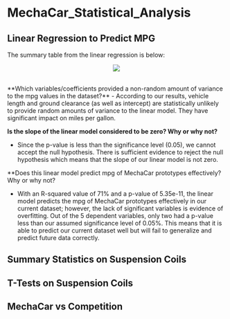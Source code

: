 # MechaCar_Statistical_Analysis

## Linear Regression to Predict MPG

The summary table from the linear regression is below:
<p align="center">
  <img src="github.com/smyoung88/MechaCar_Statistical_Analysis/Resources/blob/Deliv1_Stats.png">
  </p><br>
  **Which variables/coefficients provided a non-random amount of variance to the mpg values in the dataset?**
- According to our results, vehicle length and ground clearance (as well as intercept) are statistically unlikely to provide random amounts of variance to the linear model. They have significant impact on miles per gallon. 

**Is the slope of the linear model considered to be zero? Why or why not?**
- Since the p-value is less than the significance level (0.05), we cannot accept the null hypothesis. There is sufficient evidence to reject the null hypothesis which means that the slope of our linear model is not zero.

**Does this linear model predict mpg of MechaCar prototypes effectively? Why or why not?
- With an R-squared value of 71% and a p-value of 5.35e-11, the linear model predicts the mpg of MechaCar prototypes effectively in our current dataset; however, the lack of significant variables is evidence of overfitting. Out of the 5 dependent variables, only two had a p-value less than our assumed significance level of 0.05%. This means that it is able to predict our current dataset well but will fail to generalize and predict future data correctly.


## Summary Statistics on Suspension Coils

## T-Tests on Suspension Coils

## MechaCar vs Competition
